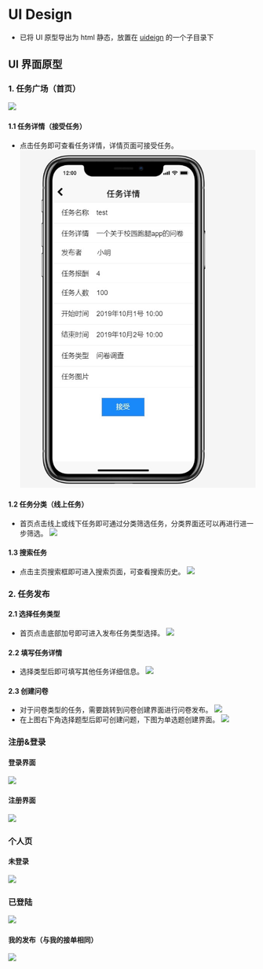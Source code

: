 # UI Design
- 已将 UI 原型导出为 html 静态，放置在 [uideign](https://github.com/sysucodingfarmers/MakeMoney/tree/master/doc/Documents/uideign2.0) 的一个子目录下

## UI 界面原型
### 1. 任务广场（首页）
![](https://raw.githubusercontent.com/sysucodingfarmers/MakeMoney/master/doc/Documents/pictures/UI4.png)

#### 1.1 任务详情（接受任务）
- 点击任务即可查看任务详情，详情页面可接受任务。
![](https://raw.githubusercontent.com/sysucodingfarmers/MakeMoney/master/doc/Documents/pictures/IMG_4295.JPG)
#### 1.2 任务分类（线上任务）
- 首页点击线上或线下任务即可通过分类筛选任务，分类界面还可以再进行进一步筛选。
![](https://raw.githubusercontent.com/sysucodingfarmers/MakeMoney/master/doc/Documents/pictures/UI12.png)
#### 1.3 搜索任务
- 点击主页搜索框即可进入搜索页面，可查看搜索历史。
![](https://raw.githubusercontent.com/sysucodingfarmers/MakeMoney/master/doc/Documents/pictures/UI15.png)

### 2. 任务发布
#### 2.1 选择任务类型
- 首页点击底部加号即可进入发布任务类型选择。
![](https://raw.githubusercontent.com/sysucodingfarmers/MakeMoney/master/doc/Documents/pictures/UI7.png)
#### 2.2 填写任务详情
- 选择类型后即可填写其他任务详细信息。
![](https://raw.githubusercontent.com/sysucodingfarmers/MakeMoney/master/doc/Documents/pictures/UI9.png)
#### 2.3 创建问卷
- 对于问卷类型的任务，需要跳转到问卷创建界面进行问卷发布。
![](https://raw.githubusercontent.com/sysucodingfarmers/MakeMoney/master/doc/Documents/pictures/UI6.png)
- 在上图右下角选择题型后即可创建问题，下图为单选题创建界面。
![](https://raw.githubusercontent.com/sysucodingfarmers/MakeMoney/master/doc/Documents/pictures/UI10.png)
### 注册&登录
#### 登录界面
![](https://raw.githubusercontent.com/sysucodingfarmers/MakeMoney/master/doc/Documents/pictures/UI13.png)
#### 注册界面
![](https://raw.githubusercontent.com/sysucodingfarmers/MakeMoney/master/doc/Documents/pictures/UI1.png)
### 个人页
#### 未登录
![](https://raw.githubusercontent.com/sysucodingfarmers/MakeMoney/master/doc/Documents/pictures/UI8.png)
### 已登陆
![](https://raw.githubusercontent.com/sysucodingfarmers/MakeMoney/master/doc/Documents/pictures/UI11.png)
#### 我的发布（与我的接单相同）
![](https://raw.githubusercontent.com/sysucodingfarmers/MakeMoney/master/doc/Documents/pictures/UI3.png)

